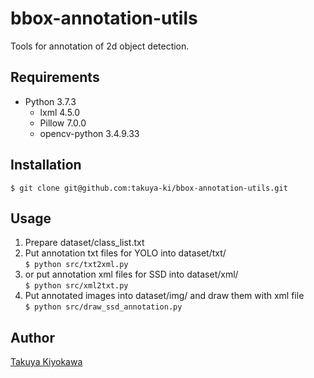 # bbox-annotation-utils

Tools for annotation of 2d object detection.

## Requirements

- Python 3.7.3
  - lxml 4.5.0
  - Pillow 7.0.0
  - opencv-python 3.4.9.33

## Installation

    $ git clone git@github.com:takuya-ki/bbox-annotation-utils.git  

## Usage

1. Prepare dataset/class_list.txt  
2. Put annotation txt files for YOLO into dataset/txt/  
    `$ python src/txt2xml.py`  
3. or put annotation xml files for SSD into dataset/xml/  
    `$ python src/xml2txt.py`
4. Put annotated images into dataset/img/ and draw them with xml file  
    `$ python src/draw_ssd_annotation.py`

## Author

[Takuya Kiyokawa](https://takuya-ki.github.io/)
